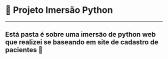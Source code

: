 # :rocket: Projeto Imersão Python
-----
## Está pasta é sobre uma imersão de python web que realizei se baseando em site de cadastro de pacientes :rocket:
